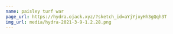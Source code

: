 ```yaml
---
name: paisley turf war
page_url: https://hydra.ojack.xyz/?sketch_id=aYjYjxyHh3gQqh3T
img_url: media/hydra-2021-3-9-1.2.28.png
---
```

